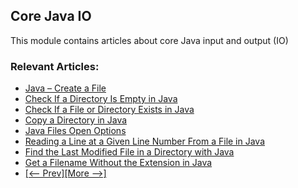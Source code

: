 ## Core Java IO

This module contains articles about core Java input and output (IO)

### Relevant Articles: 

- [Java – Create a File](https://www.baeldung.com/java-how-to-create-a-file)
- [Check If a Directory Is Empty in Java](https://www.baeldung.com/java-check-empty-directory)
- [Check If a File or Directory Exists in Java](https://www.baeldung.com/java-file-directory-exists)
- [Copy a Directory in Java](https://www.baeldung.com/java-copy-directory)
- [Java Files Open Options](https://www.baeldung.com/java-file-options)
- [Reading a Line at a Given Line Number From a File in Java](https://www.baeldung.com/java-read-line-at-number)
- [Find the Last Modified File in a Directory with Java](https://www.baeldung.com/java-last-modified-file)
- [Get a Filename Without the Extension in Java](https://www.baeldung.com/java-filename-without-extension)
- [[<-- Prev]](/core-java-modules/core-java-io-2)[[More -->]](/core-java-modules/core-java-io-4)
